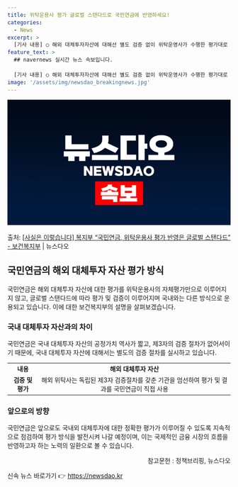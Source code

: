 ```yaml
---
title: 위탁운용사 평가 글로벌 스탠다드로 국민연금에 반영하세요!
categories:
  - News
excerpt: >
  [기사 내용] ○ 해외 대체투자자산에 대해선 별도 검증 없이 위탁운영사가 수행한 평가대로 수익률에 반영함으로…
feature_text: >
  ## navernews 실시간 뉴스 속보입니다.

  [기사 내용] ○ 해외 대체투자자산에 대해선 별도 검증 없이 위탁운영사가 수행한 평가대로 수익률에 반영함으로…
image: '/assets/img/newsdao_breakingnews.jpg'
---
```


![뉴스다오 속보](/assets/img/newsdao_breakingnews.jpg)

<p>출처: <a href="https://newsdao.kr/3155" rel="dofollow">[사실은 이렇습니다] 복지부 “국민연금, 위탁운용사 평가 반영은 글로벌 스탠다드” - 보건복지부</a> | 뉴스다오</p>

<h2 data-ke-size="size26">국민연금의 해외 대체투자 자산 평가 방식</h2>
<p data-ke-size="size16">국민연금은 해외 대체투자 자산에 대한 평가를 위탁운용사의 자체평가만으로 이루어지지 않고, 글로벌 스탠다드에 따라 평가 및 검증이 이루어지며 국내와는 다른 방식으로 운용되고 있습니다. 이에 대한 보건복지부의 설명을 살펴보겠습니다.</p>

<h3>국내 대체투자 자산과의 차이</h3>
<p data-ke-size="size16">국민연금은 국내 대체투자 자산의 공정가치 역사가 짧고, 제3자의 검증 절차가 없어서이기 때문에, 국내 대체투자 자산에 대해서는 별도의 검증 절차를 실시하고 있습니다.</p>

<table>
	<tr>
    	<td style="text-align: center; height: 17px;"><b>내용</b></td>
    	<td style="text-align: center; height: 17px;"><b>해외 대체투자 자산</b></td>
    </tr>
    <tr>
    	<td style="text-align: center; height: 17px;"><b>검증 및 평가</b></td>
    	<td style="text-align: center; height: 17px;">해외 위탁사는 독립된 제3자 검증절차를 갖춘 기관을 엄선하여 평가 및 결과를 국민연금이 직접 사용</td>
    </tr>
</table>

<h3>앞으로의 방향</h3>
<p data-ke-size="size16">국민연금은 앞으로도 국내외 대체투자에 대한 정확한 평가가 이루어질 수 있도록 지속적으로 점검하여 평가 방식을 발전시켜 나갈 예정이며, 이는 국제적인 금융 시장의 흐름을 반영하고자 하는 노력의 일환으로 볼 수 있습니다.</p>

<div style="text-align: right;">참고문헌 : 정책브리핑, 뉴스다오</div>
 

신속 뉴스 바로가기 👉 <a href="https://newsdao.kr" rel="dofollow">https://newsdao.kr</a>


